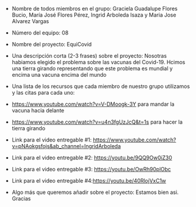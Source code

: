 - Nombre de todos miembros en el grupo: Graciela Guadalupe Flores Bucio, María José Flores Pérez, Ingrid Arboleda Isaza y Maria Jose Alvarez Vargas

- Número del equipo: 08

- Nombre del proyecto: EquiCovid

- Una descripción corta (2-3 frases) sobre el proyecto: Nosotras habiamos elegido el problema sobre las vacunas del Covid-19. Hcimos una tierra girando representando que este problema es mundial y encima una vacuna encima del mundo

- Una lista de los recursos que cada miembro de nuestro grupo utilizamos y las citas para cada uno:
- https://www.youtube.com/watch?v=V-DMoogk-3Y para mandar la vacuna hacia delante
- https://www.youtube.com/watch?v=u4n3fgUzJcQ&t=1s para hacer la tierra girando

- Link para el video entregable #1: https://www.youtube.com/watch?v=pNAokgsfojs&ab_channel=IngridArboleda

- Link para el video entregable #2: https://youtu.be/9QQ9Ow0iZ30

- Link para el video entregable #3: https://youtu.be/OwRh90plObc

- Link para el video entregable #4:https://youtu.be/40RlojVxC1w

- Algo más que queremos añadir sobre el proyecto: Estamos bien asi. Gracias
